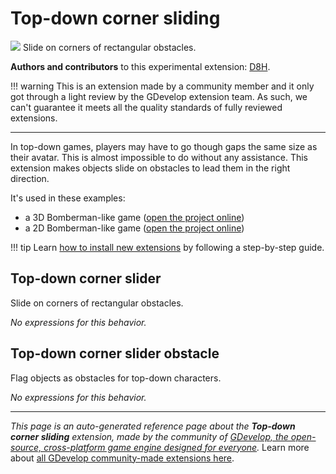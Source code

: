 # Top-down corner sliding

<img src="https://asset-resources.gdevelop.io/public-resources/Icons/f1e89ff4f907ed2245e2d4ad2d5f52f9e1bb6d0127aa370d44cc77462e5be8e3_subdirectory-arrow-right.svg" class="extension-icon"></img>
Slide on corners of rectangular obstacles.

**Authors and contributors** to this experimental extension: [D8H](https://gd.games/D8H).

!!! warning
    This is an extension made by a community member and it only got through a
    light review by the GDevelop extension team. As such, we can't guarantee it
    meets all the quality standards of fully reviewed extensions.

---

In top-down games, players may have to go though gaps the same size as their avatar. This is almost impossible to do without any assistance. This extension makes objects slide on obstacles to lead them in the right direction.

It's used in these examples:

* a 3D Bomberman-like game ([open the project online](https://editor.gdevelop.io/?project=example://3d-bomber-bunny))
* a 2D Bomberman-like game ([open the project online](https://editor.gdevelop.io/?project=example://goose-bomberman))


!!! tip
    Learn [how to install new extensions](/gdevelop5/extensions/search) by following a step-by-step guide.



## Top-down corner slider 

Slide on corners of rectangular obstacles. 

_No expressions for this behavior._


## Top-down corner slider obstacle 

Flag objects as obstacles for top-down characters. 

_No expressions for this behavior._



---

*This page is an auto-generated reference page about the **Top-down corner sliding** extension, made by the community of [GDevelop, the open-source, cross-platform game engine designed for everyone](https://gdevelop.io/).* Learn more about [all GDevelop community-made extensions here](/gdevelop5/extensions).